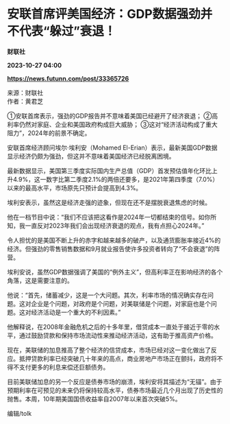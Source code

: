 # 安联首席评美国经济：GDP数据强劲并不代表“躲过”衰退！
**财联社**

**2023-10-27 04:00**

**https://news.futunn.com/post/33365726**

来源：财联社  
作者：黄君芝

①安联首席表示，强劲的GDP报告并不意味着美国已经避开了经济衰退； ②高利率仍然对家庭、企业和美国政府构成巨大威胁； ③这对“经济活动构成了重大阻力”，2024年的前景不确定。

安联首席经济顾问埃尔·埃利安（Mohamed El-Erian）表示，最新美国GDP数据显示经济仍颇为强劲，但这并不意味着美国经济已经脱离困境。

最新数据显示，美国第三季度实际国内生产总值（GDP）首发预估值年化环比上升4.9%，这一数字比第二季度2.1%的两倍还要多，是2021年第四季度（7.0%）以来的最高水平，市场原先只预计会提高到4.3%。

埃利安表示，虽然这是经济走强的迹象，但现在还不是摆脱衰退焦虑的时候。

他在一档节目中说：“我们不应该把这看作是2024年一切都结束的信号。如你所知，我一直反对2023年我们会出现经济衰退的观点，我有点担心2024年。”

令人担忧的是美国不断上升的赤字和越来越多的破产，以及通货膨胀率接近4%的经济。但强劲的零售销售数据和9月就业报告使许多投资者转向了“不会衰退”的阵营。

埃利安说，虽然GDP数据强调了美国的“例外主义”，但高利率正在影响经济的各个角落，这是需要注意的。

他说：“首先，储蓄减少，这是一个大问题。其次，利率市场的情况确实存在问题。这对企业是个问题，对政府是个问题，对美联储是个问题，对家庭也是个问题。这对经济活动是一个重大的不利因素。”

他解释说，在2008年金融危机之后的十多年里，借贷成本一直处于接近于零的水平，通过鼓励贷款和保持市场流动性来推动经济活动，这有助于推高资产价格。

现在，美联储的加息推高了整个经济的信贷成本，市场已经对这一变化做出了反应。抵押贷款利率已经突破几十年来的高点，商业房地产市场正在颤抖，政府将不得不支付更多的利息来偿还巨额债务。

目前美联储加息的另一个反应是债券市场的崩溃，埃利安将其描述为“无锚”。由于预期利率在可预见的未来仍将保持较高水平，债券市场最近几个月出现了历史性的抛售。本周，10年期美国国债收益率自2007年以来首次突破5%。

编辑/tolk